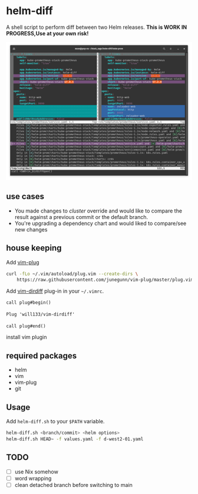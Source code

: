 # helm-diff

A shell script to perform diff between two Helm releases. **This is WORK IN PROGRESS,Use at your own risk!**

![](./splash.png)

## use cases 
- You made changes to *cluster* override and would like to compare the result against a previous commit or the default branch.
- You're upgrading a dependency chart and would liked to compare/see new changes


## house keeping 

Add [vim-plug](https://github.com/junegunn/vim-plug)
```sh
curl -fLo ~/.vim/autoload/plug.vim --create-dirs \
    https://raw.githubusercontent.com/junegunn/vim-plug/master/plug.vim
```

Add [vim-dirdiff](https://github.com/will133/vim-dirdiff) plug-in in your `~/.vimrc`.
```vim
call plug#begin()

Plug 'will133/vim-dirdiff'

call plug#end()
```

install vim plugin 

## required packages
- helm
- vim 
- vim-plug
- git 

## Usage
Add `helm-diff.sh` to your `$PATH` variable.
```sh
helm-diff.sh <branch/commit> <helm options>
helm-diff.sh HEAD~ -f values.yaml -f d-west2-01.yaml
```

## TODO
- [ ] use Nix somehow
- [ ] word wrapping
- [ ] clean detached branch before switching to main